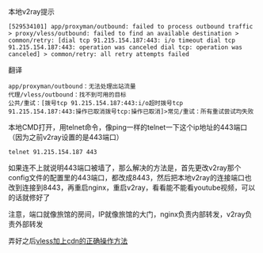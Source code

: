 本地v2ray提示
```
[529534101] app/proxyman/outbound: failed to process outbound traffic > proxy/vless/outbound: failed to find an available destination > common/retry: [dial tcp 91.215.154.187:443: i/o timeout dial tcp 91.215.154.187:443: operation was canceled dial tcp: operation was canceled] > common/retry: all retry attempts failed
```
翻译
```
app/proxyman/outbound：无法处理出站流量
代理/vless/outbound：找不到可用的目标
公共/重试：[拨号tcp 91.215.154.187:443:i/o超时拨号tcp
91.215.154.187:443:操作已取消拨号tcp:操作已取消]>常见/重试：所有重试尝试均失败
```

本地CMD打开，用telnet命令，像ping一样的telnet一下这个ip地址的443端口（因为之前v2ray设置的是443端口）

```
telnet 91.215.154.187 443 
```

如果连不上就说明443端口被墙了，那么解决的方法是，首先更改v2ray那个config文件的配置里的443端口，都改成8443，然后把本地v2ray的连接端口也改到连接到8443，再重启nginx，重启v2ray，看看能不能看youtube视频，可以的话就修好了

注意，端口就像旅馆的房间，IP就像旅馆的大门，nginx负责内部转发，v2ray负责外部转发

弄好之后[vless加上cdn的正确操作方法](vless加上cdn的正确操作方法.md)